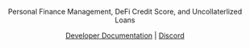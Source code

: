 <!--<a href="https://developers.masa.finance"><img src="https://i.imgur.com/hsS1oNC.png"/></a>-->

<p align="center">
  Personal Finance Management, DeFi Credit Score, and Uncollaterlized Loans
</p>

<p align="center">
  <a href="https://developers.masa.finance">Developer Documentation</a> | <a href="https://discord.gg/HyHGaKhaKs">Discord</a>
</p>
